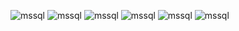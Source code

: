 ![mssql](https://img.shields.io/badge/c-A8B9CC?style=for-the-badge&logo=c&logoColor=white)  ![mssql](https://img.shields.io/badge/c++-00599C?style=for-the-badge&logo=cplusplus&logoColor=white) ![mssql](https://img.shields.io/badge/c-512BD4?style=for-the-badge&logo=csharp&logoColor=white) 
![mssql](https://img.shields.io/badge/unreal-0E1128?style=for-the-badge&logo=unrealengine&logoColor=white) ![mssql](https://img.shields.io/badge/unity-512BD4?style=for-the-badge&logo=unity&logoColor=white)
![mssql](https://img.shields.io/badge/mssql-CC2927?style=for-the-badge&logo=microsoftsqlserver&logoColor=white)
